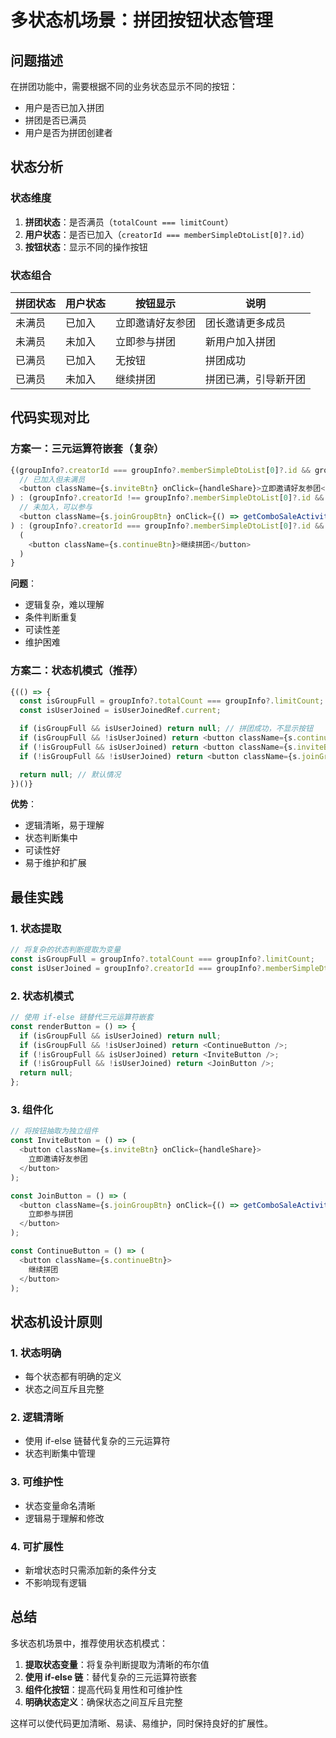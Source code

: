 # 多状态机场景：拼团按钮状态管理

## 问题描述
在拼团功能中，需要根据不同的业务状态显示不同的按钮：
- 用户是否已加入拼团
- 拼团是否已满员
- 用户是否为拼团创建者

## 状态分析

### 状态维度
1. **拼团状态**：是否满员（`totalCount === limitCount`）
2. **用户状态**：是否已加入（`creatorId === memberSimpleDtoList[0]?.id`）
3. **按钮状态**：显示不同的操作按钮

### 状态组合
| 拼团状态 | 用户状态 | 按钮显示 | 说明 |
|---------|---------|---------|------|
| 未满员 | 已加入 | 立即邀请好友参团 | 团长邀请更多成员 |
| 未满员 | 未加入 | 立即参与拼团 | 新用户加入拼团 |
| 已满员 | 已加入 | 无按钮 | 拼团成功 |
| 已满员 | 未加入 | 继续拼团 | 拼团已满，引导新开团 |

## 代码实现对比

### 方案一：三元运算符嵌套（复杂）
```typescript
{(groupInfo?.creatorId === groupInfo?.memberSimpleDtoList[0]?.id && groupInfo?.totalCount !== groupInfo?.limitCount) ? (
  // 已加入但未满员
  <button className={s.inviteBtn} onClick={handleShare}>立即邀请好友参团</button>
) : (groupInfo?.creatorId !== groupInfo?.memberSimpleDtoList[0]?.id && groupInfo?.totalCount !== groupInfo?.limitCount) ? (
  // 未加入，可以参与
  <button className={s.joinGroupBtn} onClick={() => getComboSaleActivityRelGuideFn()}>立即参与拼团</button>
) : (groupInfo?.creatorId === groupInfo?.memberSimpleDtoList[0]?.id && groupInfo?.totalCount === groupInfo?.limitCount) ? null :
  (
    <button className={s.continueBtn}>继续拼团</button>
  )
}
```

**问题**：
- 逻辑复杂，难以理解
- 条件判断重复
- 可读性差
- 维护困难

### 方案二：状态机模式（推荐）
```typescript
{(() => {
  const isGroupFull = groupInfo?.totalCount === groupInfo?.limitCount;
  const isUserJoined = isUserJoinedRef.current;

  if (isGroupFull && isUserJoined) return null; // 拼团成功，不显示按钮
  if (isGroupFull && !isUserJoined) return <button className={s.continueBtn}>继续拼团</button>;
  if (!isGroupFull && isUserJoined) return <button className={s.inviteBtn} onClick={handleShare}>立即邀请好友参团</button>;
  if (!isGroupFull && !isUserJoined) return <button className={s.joinGroupBtn} onClick={() => getComboSaleActivityRelGuideFn()}>立即参与拼团</button>;

  return null; // 默认情况
})()}
```

**优势**：
- 逻辑清晰，易于理解
- 状态判断集中
- 可读性好
- 易于维护和扩展

## 最佳实践

### 1. 状态提取
```typescript
// 将复杂的状态判断提取为变量
const isGroupFull = groupInfo?.totalCount === groupInfo?.limitCount;
const isUserJoined = groupInfo?.creatorId === groupInfo?.memberSimpleDtoList[0]?.id;
```

### 2. 状态机模式
```typescript
// 使用 if-else 链替代三元运算符嵌套
const renderButton = () => {
  if (isGroupFull && isUserJoined) return null;
  if (isGroupFull && !isUserJoined) return <ContinueButton />;
  if (!isGroupFull && isUserJoined) return <InviteButton />;
  if (!isGroupFull && !isUserJoined) return <JoinButton />;
  return null;
};
```

### 3. 组件化
```typescript
// 将按钮抽取为独立组件
const InviteButton = () => (
  <button className={s.inviteBtn} onClick={handleShare}>
    立即邀请好友参团
  </button>
);

const JoinButton = () => (
  <button className={s.joinGroupBtn} onClick={() => getComboSaleActivityRelGuideFn()}>
    立即参与拼团
  </button>
);

const ContinueButton = () => (
  <button className={s.continueBtn}>
    继续拼团
  </button>
);
```

## 状态机设计原则

### 1. 状态明确
- 每个状态都有明确的定义
- 状态之间互斥且完整

### 2. 逻辑清晰
- 使用 if-else 链替代复杂的三元运算符
- 状态判断集中管理

### 3. 可维护性
- 状态变量命名清晰
- 逻辑易于理解和修改

### 4. 可扩展性
- 新增状态时只需添加新的条件分支
- 不影响现有逻辑

## 总结

多状态机场景中，推荐使用状态机模式：
1. **提取状态变量**：将复杂判断提取为清晰的布尔值
2. **使用 if-else 链**：替代复杂的三元运算符嵌套
3. **组件化按钮**：提高代码复用性和可维护性
4. **明确状态定义**：确保状态之间互斥且完整

这样可以使代码更加清晰、易读、易维护，同时保持良好的扩展性。

      